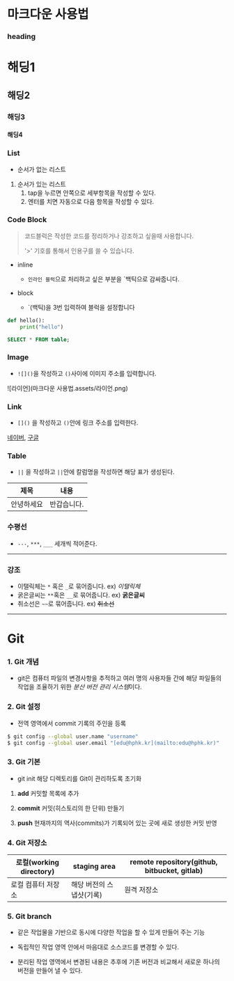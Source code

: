 # 마크다운 사용법 

### heading

# 해딩1

## 해딩2

### 해딩3

#### 해딩4



### List

* 순서가 없는 리스트

1. 순서가 있는 리스트
   1. tap을 누르면 안쪽으로 세부항목을 작성할 수 있다.
   2. 엔터를 치면 자동으로 다음 항목을 작성할 수 있다.



### Code Block

> 코드블럭은 작성한 코드를 정리하거나 강조하고 싶을때 사용합니다.
>
> '>' 기호를 통해서 인용구를 쓸 수 있습니다.

* inline
  * `인라인 블럭`으로 처리하고 싶은 부분을 `백틱으로 감싸줍니다.

* block
  * `(백틱)을 3번 입력하여 블럭을 설정합니다

```python
def hello():
    print("hello")
```

```sql
SELECT * FROM table;
```

### Image
- `![]()`을 작성하고 `()`사이에 이미지 주소를 입력합니다.

![라이언](마크다운 사용법.assets/라이언.png)



### Link

- `[]()` 을 작성하고 `()`안에 링크 주소를 입력한다.

[네이버](https://www.naver.com), [구글](https://www.google.com)



### Table

- `||` 을 작성하고  `||`안에 칼럼명을 작성하면 해당 표가 생성된다.

| 제목       | 내용        |
| ---------- | ----------- |
| 안녕하세요 | 반갑습니다. |



### 수평선

- `---`, `***`, `___` 세개씩 적어준다.

---



### 강조

- 이탤릭체는 `*` 혹은 `_`로 묶어줍니다. ex) *이탤릭체*
- 굵은글씨는 `**`혹은 `__`로 묶어줍니다. ex) __굵은글씨__
- 취소선은 `~~`로 묶어줍니다. ex) ~~취소선~~



---



# Git

### 1. Git 개념

- git은 컴퓨터 파일의 변경사항을 추적하고 여러 명의 사용자들 간에 해당 파일들의 작업을 조율하기 위한 *분산 버전 관리 시스템*이다.

### 2. Git 설정

- 전역 영역에서 commit 기록의 주인을 등록

```bash
$ git config --global user.name "username"
$ git config --global user.email "[edu@hphk.kr](mailto:edu@hphk.kr)"
```

### 3. Git 기본

- git init 해당 디렉토리를 Git이 관리하도록 초기화

1. **add** 커밋할 목록에 추가

2. **commit** 커밋(히스토리의 한 단위) 만들기

3. **push** 현재까지의 역사(commits)가 기록되어 있는 곳에 새로 생성한 커밋 반영

### 4. Git 저장소

| 로컬(working directory) | staging area             | remote repository(github, bitbucket, gitlab) |
| ----------------------- | ------------------------ | -------------------------------------------- |
| 로컬 컴퓨터 저장소      | 해당 버전의 스냅샷(기록) | 원격 저장소                                  |

### 5. Git branch

- 같은 작업물을 기반으로 동시에 다양한 작업을 할 수 있게 만들어 주는 기능

- 독립적인 작업 영역 안에서 마음대로 소스코드를 변경할 수 있다. 
- 분리된 작업 영역에서 변경된 내용은 추후에 기존 버전과 비교해서 새로운 하나의 버전을 만들어 낼 수 있다.


